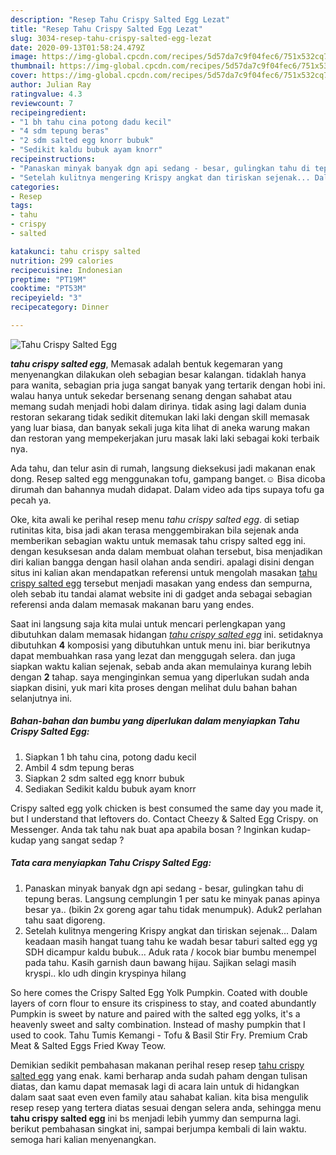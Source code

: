 ```yaml
---
description: "Resep Tahu Crispy Salted Egg Lezat"
title: "Resep Tahu Crispy Salted Egg Lezat"
slug: 3034-resep-tahu-crispy-salted-egg-lezat
date: 2020-09-13T01:58:24.479Z
image: https://img-global.cpcdn.com/recipes/5d57da7c9f04fec6/751x532cq70/tahu-crispy-salted-egg-foto-resep-utama.jpg
thumbnail: https://img-global.cpcdn.com/recipes/5d57da7c9f04fec6/751x532cq70/tahu-crispy-salted-egg-foto-resep-utama.jpg
cover: https://img-global.cpcdn.com/recipes/5d57da7c9f04fec6/751x532cq70/tahu-crispy-salted-egg-foto-resep-utama.jpg
author: Julian Ray
ratingvalue: 4.3
reviewcount: 7
recipeingredient:
- "1 bh tahu cina potong dadu kecil"
- "4 sdm tepung beras"
- "2 sdm salted egg knorr bubuk"
- "Sedikit kaldu bubuk ayam knorr"
recipeinstructions:
- "Panaskan minyak banyak dgn api sedang - besar, gulingkan tahu di tepung beras. Langsung cemplungin 1 per satu ke minyak panas apinya besar ya.. (bikin 2x goreng agar tahu tidak menumpuk). Aduk2 perlahan tahu saat digoreng."
- "Setelah kulitnya mengering Krispy angkat dan tiriskan sejenak... Dalam keadaan masih hangat tuang tahu ke wadah besar taburi salted egg yg SDH dicampur kaldu bubuk... Aduk rata / kocok biar bumbu menempel pada tahu. Kasih garnish daun bawang hijau. Sajikan selagi masih kryspi.. klo udh dingin kryspinya hilang"
categories:
- Resep
tags:
- tahu
- crispy
- salted

katakunci: tahu crispy salted 
nutrition: 299 calories
recipecuisine: Indonesian
preptime: "PT19M"
cooktime: "PT53M"
recipeyield: "3"
recipecategory: Dinner

---
```



![Tahu Crispy Salted Egg](https://img-global.cpcdn.com/recipes/5d57da7c9f04fec6/751x532cq70/tahu-crispy-salted-egg-foto-resep-utama.jpg)

<b><i>tahu crispy salted egg</i></b>, Memasak adalah bentuk kegemaran yang menyenangkan dilakukan oleh sebagian besar kalangan. tidaklah hanya para wanita, sebagian pria juga sangat banyak yang tertarik dengan hobi ini. walau hanya untuk sekedar bersenang senang dengan sahabat atau memang sudah menjadi hobi dalam dirinya. tidak asing lagi dalam dunia restoran sekarang tidak sedikit ditemukan laki laki dengan skill memasak yang luar biasa, dan banyak sekali juga kita lihat di aneka warung makan dan restoran yang mempekerjakan juru masak laki laki sebagai koki terbaik nya.

Ada tahu, dan telur asin di rumah, langsung dieksekusi jadi makanan enak dong. Resep salted egg menggunakan tofu, gampang banget.☺️ Bisa dicoba dirumah dan bahannya mudah didapat. Dalam video ada tips supaya tofu ga pecah ya.

Oke, kita awali ke perihal resep menu <i>tahu crispy salted egg</i>. di setiap rutinitas kita, bisa jadi akan terasa menggembirakan bila sejenak anda memberikan sebagian waktu untuk memasak tahu crispy salted egg ini. dengan kesuksesan anda dalam membuat olahan tersebut, bisa menjadikan diri kalian bangga dengan hasil olahan anda sendiri. apalagi disini dengan situs ini kalian akan mendapatkan referensi untuk mengolah masakan <u>tahu crispy salted egg</u> tersebut menjadi masakan yang endess dan sempurna, oleh sebab itu tandai alamat website ini di gadget anda sebagai sebagian referensi anda dalam memasak makanan baru yang endes.


Saat ini langsung saja kita mulai untuk mencari perlengkapan yang dibutuhkan dalam memasak hidangan <u><i>tahu crispy salted egg</i></u> ini. setidaknya dibutuhkan <b>4</b> komposisi yang dibutuhkan untuk menu ini. biar berikutnya dapat membuahkan rasa yang lezat dan menggugah selera. dan juga siapkan waktu kalian sejenak, sebab anda akan memulainya kurang lebih dengan <b>2</b> tahap. saya menginginkan semua yang diperlukan sudah anda siapkan disini, yuk mari kita proses dengan melihat dulu bahan bahan selanjutnya ini.

<!--inarticleads1-->

##### Bahan-bahan dan bumbu yang diperlukan dalam menyiapkan Tahu Crispy Salted Egg:

1. Siapkan 1 bh tahu cina, potong dadu kecil
1. Ambil 4 sdm tepung beras
1. Siapkan 2 sdm salted egg knorr bubuk
1. Sediakan Sedikit kaldu bubuk ayam knorr


Crispy salted egg yolk chicken is best consumed the same day you made it, but I understand that leftovers do. Contact Cheezy &amp; Salted Egg Crispy. on Messenger. Anda tak tahu nak buat apa apabila bosan ? Inginkan kudap-kudap yang sangat sedap ? 

<!--inarticleads2-->

##### Tata cara menyiapkan Tahu Crispy Salted Egg:

1. Panaskan minyak banyak dgn api sedang - besar, gulingkan tahu di tepung beras. Langsung cemplungin 1 per satu ke minyak panas apinya besar ya.. (bikin 2x goreng agar tahu tidak menumpuk). Aduk2 perlahan tahu saat digoreng.
1. Setelah kulitnya mengering Krispy angkat dan tiriskan sejenak... Dalam keadaan masih hangat tuang tahu ke wadah besar taburi salted egg yg SDH dicampur kaldu bubuk... Aduk rata / kocok biar bumbu menempel pada tahu. Kasih garnish daun bawang hijau. Sajikan selagi masih kryspi.. klo udh dingin kryspinya hilang


So here comes the Crispy Salted Egg Yolk Pumpkin. Coated with double layers of corn flour to ensure its crispiness to stay, and coated abundantly Pumpkin is sweet by nature and paired with the salted egg yolks, it&#39;s a heavenly sweet and salty combination. Instead of mashy pumpkin that I used to cook. Tahu Tumis Kemangi - Tofu &amp; Basil Stir Fry. Premium Crab Meat &amp; Salted Eggs Fried Kway Teow. 

Demikian sedikit pembahasan makanan perihal resep resep <u>tahu crispy salted egg</u> yang enak. kami berharap anda sudah paham dengan tulisan diatas, dan kamu dapat memasak lagi di acara lain untuk di hidangkan dalam saat saat even even family atau sahabat kalian. kita bisa mengulik resep resep yang tertera diatas sesuai dengan selera anda, sehingga menu <b>tahu crispy salted egg</b> ini bs menjadi lebih yummy dan sempurna lagi. berikut pembahasan singkat ini, sampai berjumpa kembali di lain waktu. semoga hari kalian menyenangkan.
